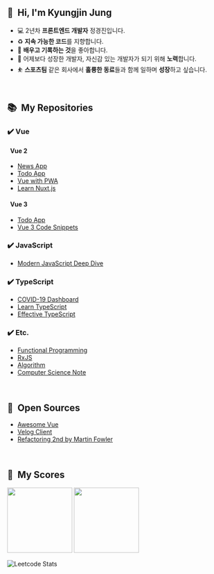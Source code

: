 ## 👋 &nbsp;Hi, I'm Kyungjin Jung
- 💻 2년차 **프론트엔드 개발자** 정경진입니다.
- ♻️ **지속 가능한 코드**를 지향합니다.
- 📝 **배우고 기록하는 것**을 좋아합니다.
- 💪 어제보다 성장한 개발자, 자신감 있는 개발자가 되기 위해 **노력**합니다.
- ⛹️ **스포츠팀** 같은 회사에서 **훌륭한 동료**들과 함께 일하며 **성장**하고 싶습니다.

<br>

## 📚 &nbsp;My Repositories
### ✔️ Vue
#### &nbsp; Vue 2
  - [News App](https://github.com/okyungjin/vue2-news#about-project)
  - [Todo App](https://github.com/okyungjin/vue2-todo)
  - [Vue with PWA](https://github.com/okyungjin/vue-with-pwa)
  - [Learn Nuxt.js](https://github.com/okyungjin/learn-nuxt-js)

#### &nbsp; Vue 3
  - [Todo App](https://github.com/okyungjin/vue3-todo)
  - [Vue 3 Code Snippets](https://github.com/okyungjin/vue3-code-snippets)
  
### ✔️ JavaScript
- [Modern JavaScript Deep Dive](https://github.com/okyungjin/modern-javascript-deep-dive)

### ✔️ TypeScript
- [COVID-19 Dashboard](https://github.com/okyungjin/COVID-19-dashboard)
- [Learn TypeScript](https://github.com/okyungjin/learn-typescript)
- [Effective TypeScript](https://github.com/okyungjin/effecitve-typescript)

### ✔️ Etc.
- [Functional Programming](https://github.com/okyungjin/functional-programming)
- [RxJS](https://github.com/okyungjin/learn-RxJS)
- [Algorithm](https://github.com/okyungjin/ALGORITHM)
- [Computer Science Note](https://github.com/okyungjin/computer-science-note)

<br>

## 🧐 &nbsp;Open Sources
- [Awesome Vue](https://github.com/okyungjin/awesome-vue)
- [Velog Client](https://github.com/okyungjin/velog-client)
- [Refactoring 2nd by Martin Fowler](https://github.com/okyungjin/martin-fowler-refactoring-2nd)

<br>

## 🏅 &nbsp;My Scores

<img src="https://github-readme-stats.vercel.app/api?username=okyungjin&show_icons=true&theme=vue" height=150 /> <img src="https://github-readme-stats.vercel.app/api/top-langs/?username=okyungjin&layout=compact&theme=vue" height=150 /> 

![Leetcode Stats](https://leetcard.jacoblin.cool/okyungjin?theme=nord&border=0&radius=20)
